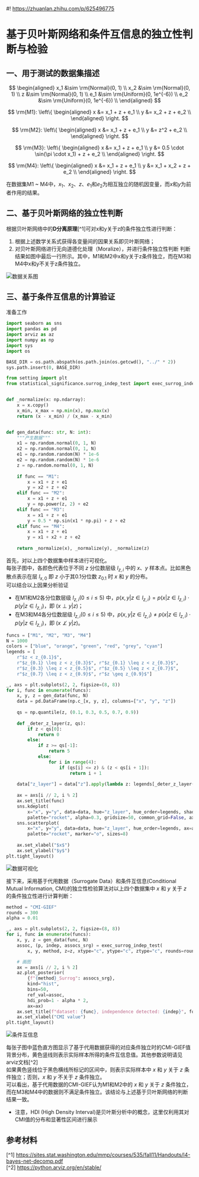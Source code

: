 #! https://zhuanlan.zhihu.com/p/625496775
# **基于贝叶斯网络和条件互信息的独立性判断与检验**

## **一、用于测试的数据集描述**

$$
\begin{aligned}
    x_1 &\sim \rm{Normal}(0, 1) \\
    x_2 &\sim \rm{Normal}(0, 1) \\
    z &\sim \rm{Normal}(0, 1)  \\
    e_1 &\sim \rm{Uniform}(0, 1e^{-6}) \\
    e_2 &\sim \rm{Uniform}(0, 1e^{-6}) \\
\end{aligned}
$$

$$
\rm{M1}: \left\{
\begin{aligned}
    x &= x_1 + z + e_1 \\
    y &= x_2 + z + e_2 \\
\end{aligned}
\right. 
$$

$$
\rm{M2}: \left\{
\begin{aligned}
    x &= x_1 + z + e_1 \\
    y &= z^2 + e_2 \\
\end{aligned}
\right.
$$

$$
\rm{M3}: \left\{
\begin{aligned}
    x &= x_1 + z + e_1 \\
    y &= 0.5 \cdot \sin(\pi \cdot x_1) + z + e_2 \\
\end{aligned}
\right.
$$

$$
\rm{M4}: \left\{
\begin{aligned}
    x &= x_1 + z + e_1 \\
    y &= x_1 + x_2 + z + e_2 \\
\end{aligned}
\right.
$$

在数据集M1 ~ M4中，$x_1$、$x_2$、$z$、$e_1$和$e_2$为相互独立的随机因变量，而$x$和$y$为前者作用的结果。

## **二、基于贝叶斯网络的独立性判断**

根据贝叶斯网络中的**D分离原理**[^1]可对x和y关于z的条件独立性进行判断：
1. 根据上述数学关系式获得各变量间的因果关系即贝叶斯网络；
2. 对贝叶斯网络进行无向道德化处理（Moralize），并进行条件独立性判断
判断结果如图中最后一行所示。其中，M1和M2中x和y关于z条件独立，而在M3和M4中x和y不关于z条件独立。

![数据关系图](数据关系图.png)

## **三、基于条件互信息的计算验证**

准备工作

```python
import seaborn as sns
import pandas as pd
import arviz as az
import numpy as np
import sys
import os

BASE_DIR = os.path.abspath(os.path.join(os.getcwd(), "../" * 2))
sys.path.insert(0, BASE_DIR)

from setting import plt
from statistical_significance.surrog_indep_test import exec_surrog_indep_test


def _normalize(x: np.ndarray):
    x = x.copy()
    x_min, x_max = np.min(x), np.max(x)
    return (x - x_min) / (x_max - x_min)


def gen_data(func: str, N: int):
    """产生数据"""
    x1 = np.random.normal(0, 1, N)
    x2 = np.random.normal(0, 1, N)
    e1 = np.random.random(N) * 1e-6
    e2 = np.random.random(N) * 1e-6
    z = np.random.normal(0, 1, N)
    
    if func == "M1":
        x = x1 + z + e1
        y = x2 + z + e2
    elif func == "M2":
        x = x1 + z + e1
        y = np.power(z, 2) + e2
    elif func == "M3":
        x = x1 + z + e1
        y = 0.5 * np.sin(x1 * np.pi) + z + e2
    elif func == "M4":
        x = x1 + z + e1
        y = x1 + x2 + z + e2
    
    return _normalize(x), _normalize(y), _normalize(z)
```

首先，对以上四个数据集中样本进行可视化。  
每张子图中，各颜色代表位于不同 $z$ 分位数层级 $l_{z,i}$ 中的 $x$、$y$ 样本点。比如黑色散点表示在层 $l_{x, 0}$ 即 $z$ 小于其0.1分位数 $z_{0.1}$ 时 $x$ 和 $y$ 的分布。  
可以结合以上因果分析验证
* 在M1和M2各分位数层级 $l_{z,i} (0 \leq i \leq 5)$ 中，$p(x,y|z \in l_{z, i})=p(x|z \in l_{z, i}) \cdot p(y|z \in l_{z, i})$，即 $(x \perp y|z)$；
* 在M3和M4各分位数层级 $l_{z,i} (0 \leq i \leq 5)$ 中，$p(x,y|z \in l_{z, i})\neq p(x|z \in l_{z, i}) \cdot p(y|z \in l_{z, i})$，即 $(x \not\perp y|z)$。

```python
funcs = ["M1", "M2", "M3", "M4"]
N = 1000
colors = ["blue", "orange", "green", "red", "grey", "cyan"]
legends = [
    r"$z < z_{0.1}$",
    r"$z_{0.1} \leq z < z_{0.3}$", r"$z_{0.1} \leq z < z_{0.3}$",
    r"$z_{0.3} \leq z < z_{0.5}$", r"$z_{0.5} \leq z < z_{0.7}$",
    r"$z_{0.7} \leq z < z_{0.9}$", r"$z \geq z_{0.9}$"]

_, axs = plt.subplots(2, 2, figsize=(8, 8))
for i, func in enumerate(funcs):
    x, y, z = gen_data(func, N)
    data = pd.DataFrame(np.c_[x, y, z], columns=["x", "y", "z"])
    
    qs = np.quantile(z, (0.1, 0.3, 0.5, 0.7, 0.9))
    
    def _deter_z_layer(z, qs):
        if z < qs[0]:
            return 0
        else:
            if z >= qs[-1]:
                return 5
            else:
                for i in range(4):
                    if (qs[i] <= z) & (z < qs[i + 1]):
                        return i + 1
    
    data["z_layer"] = data["z"].apply(lambda z: legends[_deter_z_layer(z, qs)])
    
    ax = axs[i // 2, i % 2]
    ax.set_title(func)
    sns.kdeplot(
        x="x", y="y", data=data, hue="z_layer", hue_order=legends, shade=True, levels=5,
        palette="rocket", alpha=0.3, gridsize=50, common_grid=False, ax=ax, zorder=-1)
    sns.scatterplot(
        x="x", y="y", data=data, hue="z_layer", hue_order=legends, ax=ax, zorder=1, alpha=0.6,
        palette="rocket", marker="o", sizes=8)
    
    ax.set_xlabel("$x$")
    ax.set_ylabel("$y$")
plt.tight_layout()
```

![数据可视化](数据可视化.png)

接下来，采用基于代用数据（Surrogate Data）和条件互信息(Conditional Mutual Information, CMI)的独立性检验算法对以上四个数据集中 $x$ 和 $y$ 关于 $z$ 的条件独立性进行计算判断：

```python
method = "CMI-GIEF"
rounds = 300
alpha = 0.01

_, axs = plt.subplots(2, 2, figsize=(8, 8))
for i, func in enumerate(funcs):
    x, y, z = gen_data(func, N)
    assoc, (p, indep, assocs_srg) = exec_surrog_indep_test(
        x, y, method, z=z, xtype="c", ytype="c", ztype="c", rounds=rounds, alpha=alpha)

    # 画图
    ax = axs[i // 2, i % 2]
    az.plot_posterior(
        {f"{method}_Surrog": assocs_srg}, 
        kind="hist",
        bins=50,
        ref_val=assoc,
        hdi_prob=1 - alpha * 2,
        ax=ax)
    ax.set_title(f"dataset: {func}, independence detected: {indep}", fontsize=14)
    ax.set_xlabel("CMI value")
plt.tight_layout()
```

![条件互信息](条件互信息.png)

每张子图中蓝色直方图显示了基于代用数据获得的对应条件独立时的CMI-GIEF值背景分布，黄色竖线则表示实际样本所得的条件互信息值。其他参数说明请见arviz文档[^2]  
如果黄色竖线位于黑色横线所标记的区间中，则表示实际样本中  $x$ 和 $y$ 关于 $z$ 条件独立；否则，$x$ 和 $y$ 不关于 $z$ 条件独立。  
可以看出，基于代用数据的CMI-GIEF认为M1和M2中的 $x$ 和 $y$ 关于 $z$ 条件独立，而在M3和M4中的数据则不满足条件独立。该结论与上述基于贝叶斯网络的判断结果一致。
* 注意，HDI (High Density Interval)是贝叶斯分析中的概念，这里仅利用其对CMI值的分布和显著性区间进行展示

## **参考材料**

[^1] https://sites.stat.washington.edu/mmp/courses/535/fall11/Handouts/l4-bayes-net-decomp.pdf  
[^2] https://python.arviz.org/en/stable/